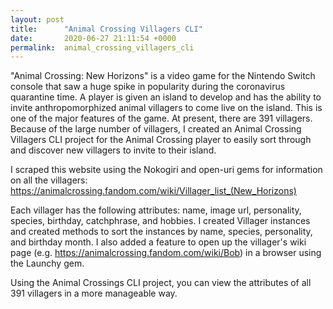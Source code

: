 ```yaml
---
layout: post
title:      "Animal Crossing Villagers CLI"
date:       2020-06-27 21:11:54 +0000
permalink:  animal_crossing_villagers_cli
---
```


"Animal Crossing: New Horizons" is a video game for the Nintendo Switch console that saw a huge spike in popularity during the coronavirus quarantine time. A player is given an island to develop and has the ability to invite anthropomorphized animal villagers to come live on the island. This is one of the major features of the game. At present, there are 391 villagers. Because of the large number of villagers, I created an Animal Crossing Villagers CLI project for the Animal Crossing player to easily sort through and discover new villagers to invite to their island.

I scraped this website using the Nokogiri and open-uri gems for information on all the villagers: https://animalcrossing.fandom.com/wiki/Villager_list_(New_Horizons)

Each villager has the following attributes: name, image url, personality, species, birthday, catchphrase, and hobbies. I created Villager instances and created methods to sort the instances by name, species, personality, and birthday month. I also added a feature to open up the villager's wiki page (e.g. https://animalcrossing.fandom.com/wiki/Bob) in a browser using the Launchy gem.

Using the Animal Crossings CLI project, you can view the attributes of all 391 villagers in a more manageable way.

